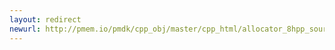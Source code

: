 ```yaml
---
layout: redirect
newurl: http://pmem.io/pmdk/cpp_obj/master/cpp_html/allocator_8hpp_source.html
---
```


